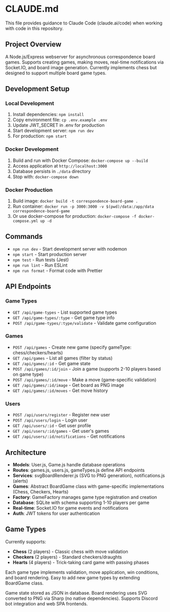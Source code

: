 # CLAUDE.md

This file provides guidance to Claude Code (claude.ai/code) when working with code in this repository.

## Project Overview

A Node.js/Express webserver for asynchronous correspondence board games. Supports creating games, making moves, real-time notifications via Socket.IO, and board image generation. Currently implements chess but designed to support multiple board game types.

## Development Setup

### Local Development
1. Install dependencies: `npm install`
2. Copy environment file: `cp .env.example .env`
3. Update JWT_SECRET in .env for production
4. Start development server: `npm run dev`
5. For production: `npm start`

### Docker Development
1. Build and run with Docker Compose: `docker-compose up --build`
2. Access application at `http://localhost:3000`
3. Database persists in `./data` directory
4. Stop with: `docker-compose down`

### Docker Production
1. Build image: `docker build -t correspondence-board-game .`
2. Run container: `docker run -p 3000:3000 -v $(pwd)/data:/app/data correspondence-board-game`
3. Or use docker-compose for production: `docker-compose -f docker-compose.yml up -d`

## Commands

- `npm run dev` - Start development server with nodemon
- `npm start` - Start production server
- `npm test` - Run tests (Jest)
- `npm run lint` - Run ESLint
- `npm run format` - Format code with Prettier

## API Endpoints

### Game Types
- `GET /api/game-types` - List supported game types
- `GET /api/game-types/:type` - Get game type info
- `POST /api/game-types/:type/validate` - Validate game configuration

### Games
- `POST /api/games` - Create new game (specify gameType: chess/checkers/hearts)
- `GET /api/games` - List all games (filter by status)
- `GET /api/games/:id` - Get game state
- `POST /api/games/:id/join` - Join a game (supports 2-10 players based on game type)
- `POST /api/games/:id/move` - Make a move (game-specific validation)
- `GET /api/games/:id/image` - Get board as PNG image
- `GET /api/games/:id/moves` - Get move history

### Users
- `POST /api/users/register` - Register new user
- `POST /api/users/login` - Login user
- `GET /api/users/:id` - Get user profile
- `GET /api/users/:id/games` - Get user's games
- `GET /api/users/:id/notifications` - Get notifications

## Architecture

- **Models**: User.js, Game.js handle database operations
- **Routes**: games.js, users.js, gameTypes.js define API endpoints  
- **Services**: svgBoardRenderer.js (SVG to PNG generation), notifications.js (alerts)
- **Games**: Abstract BoardGame class with game-specific implementations (Chess, Checkers, Hearts)
- **Factory**: GameFactory manages game type registration and creation
- **Database**: SQLite with schema supporting 1-10 players per game
- **Real-time**: Socket.IO for game events and notifications
- **Auth**: JWT tokens for user authentication

## Game Types

Currently supports:
- **Chess** (2 players) - Classic chess with move validation
- **Checkers** (2 players) - Standard checkers/draughts  
- **Hearts** (4 players) - Trick-taking card game with passing phases

Each game type implements validation, move application, win conditions, and board rendering. Easy to add new game types by extending BoardGame class.

Game state stored as JSON in database. Board rendering uses SVG converted to PNG via Sharp (no native dependencies). Supports Discord bot integration and web SPA frontends.